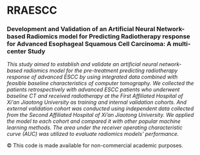 RRAESCC
============
### Development and Validation of an Artificial Neural Network-based Radiomics model for Predicting  Radiotherapy response for Advanced Esophageal Squamous Cell Carcinoma: A multi-center Study

*This study aimed to establish and validate an artificial neural network-based radiomics model for the pre-treatment predicting radiotherapy response of advanced ESCC by using integrated data combined with feasible baseline characteristics of computer tomography. We collected the patients retrospectively with advanced ESCC patients who underwent baseline CT and received radiotherapy at the First Affiliated Hospital of Xi'an Jiaotong University as training and internal validation cohorts. And external validation cohort was conducted using independent data collected from the Second Affiliated Hospital of Xi’an Jiaotong University. We applied the model to each cohort and compared it with other popular machine learning methods. The area under the receiver operating characteristic curve (AUC)  was utilized to evaluate radiomics models' performance.*

© This code is made available for non-commercial academic purposes. 

